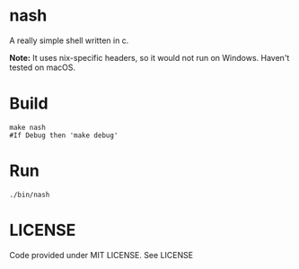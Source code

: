 # nash
A really simple shell written in c.

**Note:** It uses nix-specific headers, so it would not run on Windows. Haven't tested on macOS.

# Build
```
make nash
#If Debug then 'make debug'
```
# Run
```
./bin/nash
```
# LICENSE

Code provided under MIT LICENSE. See LICENSE

